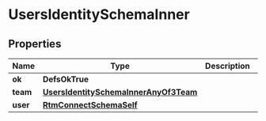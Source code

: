 

# UsersIdentitySchemaInner


## Properties

| Name | Type | Description | Notes |
|------------ | ------------- | ------------- | -------------|
|**ok** | **DefsOkTrue** |  |  |
|**team** | [**UsersIdentitySchemaInnerAnyOf3Team**](UsersIdentitySchemaInnerAnyOf3Team.md) |  |  |
|**user** | [**RtmConnectSchemaSelf**](RtmConnectSchemaSelf.md) |  |  |



